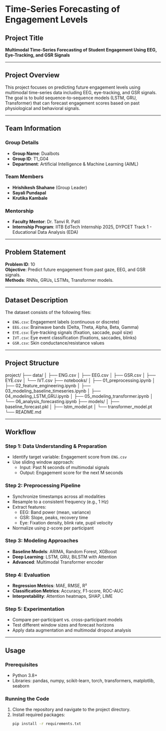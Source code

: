 # Time-Series Forecasting of Engagement Levels

## Project Title
**Multimodal Time-Series Forecasting of Student Engagement Using EEG, Eye-Tracking, and GSR Signals**

---

## Project Overview
This project focuses on predicting future engagement levels using multimodal time-series data including EEG, eye-tracking, and GSR signals. The goal is to build sequence-to-sequence models (LSTM, GRU, Transformer) that can forecast engagement scores based on past physiological and behavioral signals.

---

## Team Information
### Group Details
- **Group Name**: Dualbots
- **Group ID**: T1_G04
- **Department**: Artificial Intelligence & Machine Learning (AIML)

### Team Members
- **Hrishikesh Shahane** (Group Leader)
- **Sayali Pundapal**
- **Krutika Kambale**

### Mentorship
- **Faculty Mentor**: Dr. Tanvi R. Patil
- **Internship Program**: IITB EdTech Internship 2025, DYPCET Track 1 - Educational Data Analysis (EDA)

---

## Problem Statement
**Problem ID**: 10  
**Objective**: Predict future engagement from past gaze, EEG, and GSR signals.  
**Methods**: RNNs, GRUs, LSTMs, Transformer models.

---

## Dataset Description
The dataset consists of the following files:

- `ENG.csv`: Engagement labels (continuous or discrete)
- `EEG.csv`: Brainwave bands (Delta, Theta, Alpha, Beta, Gamma)
- `EYE.csv`: Eye-tracking signals (fixation, saccade, pupil size)
- `IVT.csv`: Eye event classification (fixations, saccades, blinks)
- `GSR.csv`: Skin conductance/resistance values

---

## Project Structure
project/
├── data/
│ ├── ENG.csv
│ ├── EEG.csv
│ ├── GSR.csv
│ ├── EYE.csv
│ └── IVT.csv
├── notebooks/
│ ├── 01_preprocessing.ipynb
│ ├── 02_feature_engineering.ipynb
│ ├── 03_modeling_baseline_timeseries.ipynb
│ ├── 04_modeling_LSTM_GRU.ipynb
│ ├── 05_modeling_transformer.ipynb
│ └── 06_analysis_forecasting.ipynb
├── models/
│ ├── baseline_forecast.pkl
│ ├── lstm_model.pt
│ └── transformer_model.pt
└── README.md


---

## Workflow

### Step 1: Data Understanding & Preparation
- Identify target variable: Engagement score from `ENG.csv`
- Use sliding window approach:  
  - Input: Past N seconds of multimodal signals  
  - Output: Engagement score for the next M seconds

### Step 2: Preprocessing Pipeline
- Synchronize timestamps across all modalities
- Resample to a consistent frequency (e.g., 1 Hz)
- Extract features:
  - EEG: Band power (mean, variance)
  - GSR: Slope, peaks, recovery time
  - Eye: Fixation density, blink rate, pupil velocity
- Normalize using z-score per participant

### Step 3: Modeling Approaches
- **Baseline Models**: ARIMA, Random Forest, XGBoost
- **Deep Learning**: LSTM, GRU, BiLSTM with Attention
- **Advanced**: Multimodal Transformer encoder

### Step 4: Evaluation
- **Regression Metrics**: MAE, RMSE, R²
- **Classification Metrics**: Accuracy, F1-score, ROC-AUC
- **Interpretability**: Attention heatmaps, SHAP, LIME

### Step 5: Experimentation
- Compare per-participant vs. cross-participant models
- Test different window sizes and forecast horizons
- Apply data augmentation and multimodal dropout analysis

---

## Usage

### Prerequisites
- Python 3.8+
- Libraries: pandas, numpy, scikit-learn, torch, transformers, matplotlib, seaborn

### Running the Code
1. Clone the repository and navigate to the project directory.
2. Install required packages:
   ```bash
   pip install -r requirements.txt
